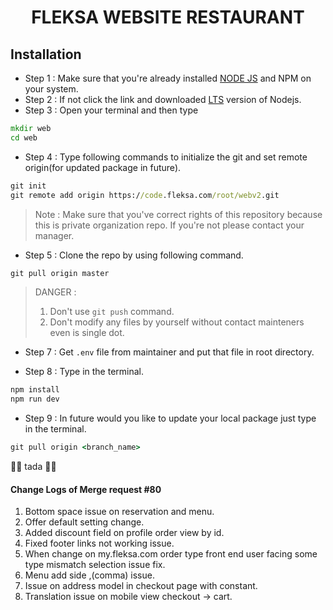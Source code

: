 <div align="center">
 <h1> FLEKSA WEBSITE RESTAURANT </h1>
</div>

## Installation

- Step 1 : Make sure that you're already installed [NODE JS](https://nodejs.org) and NPM on your system.
- Step 2 : If not click the link and downloaded [LTS](https://nodejs.org/dist/v14.15.0/node-v14.15.0-x64.msi) version of Nodejs.
- Step 3 : Open your terminal and then type

```cmd
mkdir web
cd web
```

- Step 4 : Type following commands to initialize the git and set remote origin(for updated package in future).

```cmd
git init
git remote add origin https://code.fleksa.com/root/webv2.git
```

> Note : Make sure that you've correct rights of this repository because this is private organization repo. If you're not please contact your manager.

- Step 5 : Clone the repo by using following command.

```cmd
git pull origin master
```

> DANGER :
>
> 1. Don't use `git push` command.
> 2. Don't modify any files by yourself without contact mainteners even is single dot.

- Step 7 : Get `.env` file from maintainer and put that file in root directory.

- Step 8 : Type in the terminal.

```cmd
npm install
npm run dev
```

- Step 9 : In future would you like to update your local package just type in the terminal.

```cmd
git pull origin <branch_name>
```

🎉🎉 tada 🎉🎉

#### Change Logs of Merge request #80

1. Bottom space issue on reservation and menu.
2. Offer default setting change.
3. Added discount field on profile order view by id.
4. Fixed footer links not working issue.
5. When change on my.fleksa.com order type front end user facing some type mismatch selection issue fix.
6. Menu add side ,(comma) issue.
7. Issue on address model in checkout page with constant.
8. Translation issue on mobile view checkout -> cart.

